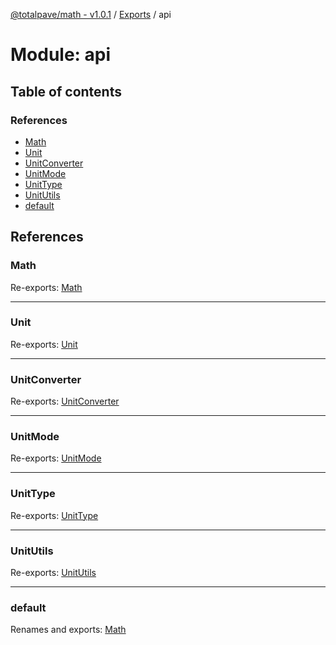 [@totalpave/math - v1.0.1](../README.md) / [Exports](../modules.md) / api

# Module: api

## Table of contents

### References

- [Math](api.md#math)
- [Unit](api.md#unit)
- [UnitConverter](api.md#unitconverter)
- [UnitMode](api.md#unitmode)
- [UnitType](api.md#unittype)
- [UnitUtils](api.md#unitutils)
- [default](api.md#default)

## References

### Math

Re-exports: [Math](Math.md#math)

___

### Unit

Re-exports: [Unit](../enums/Unit.Unit-1.md)

___

### UnitConverter

Re-exports: [UnitConverter](../classes/UnitConverter.UnitConverter-1.md)

___

### UnitMode

Re-exports: [UnitMode](../enums/UnitMode.UnitMode-1.md)

___

### UnitType

Re-exports: [UnitType](../enums/UnitType.UnitType-1.md)

___

### UnitUtils

Re-exports: [UnitUtils](../classes/UnitUtils.UnitUtils-1.md)

___

### default

Renames and exports: [Math](Math.md#math)
